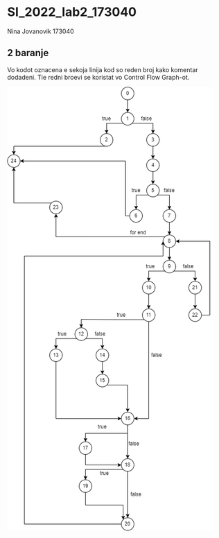 # SI_2022_lab2_173040
Nina Jovanovik 173040

## 2 baranje
Vo kodot oznacena e sekoja linija kod so reden broj kako komentar dodadeni.
Tie redni broevi se koristat vo Control Flow Graph-ot.

![Control Flow Graph](./cfg.png)